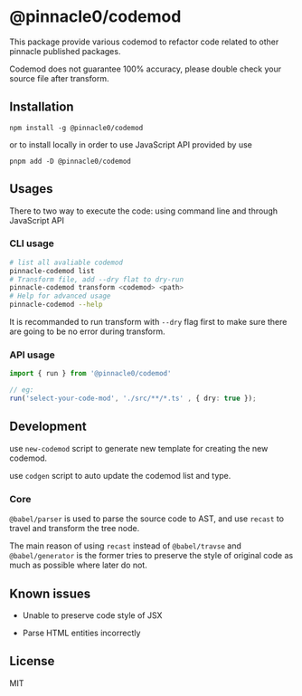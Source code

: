 # @pinnacle0/codemod

This package provide various codemod to refactor code related to other pinnacle published packages.

Codemod does not guarantee 100% accuracy, please double check your source file after transform.

## Installation

```shell
npm install -g @pinnacle0/codemod
```

or to install locally in order to use JavaScript API provided by use

```shell
pnpm add -D @pinnacle0/codemod
```

## Usages

There to two way to execute the code: using command line and through JavaScript API

### CLI usage

```bash
# list all avaliable codemod
pinnacle-codemod list
# Transform file, add --dry flat to dry-run
pinnacle-codemod transform <codemod> <path> 
# Help for advanced usage
pinnacle-codemod --help
```

 It is recommanded to run transform with `--dry` flag first to make sure there are going to be no error during transform.

### API usage

```typescript
import { run } from '@pinnacle0/codemod'

// eg:
run('select-your-code-mod', './src/**/*.ts' , { dry: true });
```

## Development

use `new-codemod` script to generate new template for creating the new codemod.

use `codgen` script to auto update the codemod list and type.

### Core

`@babel/parser` is used to parse the source code to AST, and use `recast` to travel and transform the tree node. 

The main reason of using `recast` instead of  `@babel/travse` and `@babel/generator`  is the former tries to preserve the style of original code as much as possible where later do not.

## Known issues

- Unable to preserve code style of JSX 

- Parse HTML entities incorrectly

## License

MIT
